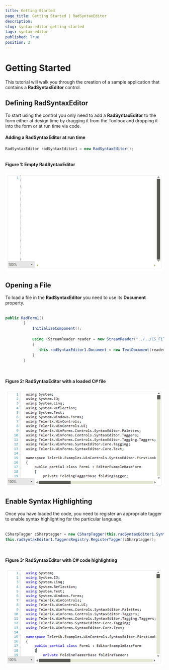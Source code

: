 ```yaml
---
title: Getting Started
page_title: Getting Started | RadSyntaxEditor
description:   
slug: syntax-editor-getting-started
tags: syntax-editor
published: True
position: 2
---
```


# Getting Started

This tutorial will walk you through the creation of a sample application that contains a **RadSyntaxEditor** control.

## Defining RadSyntaxEditor

To start using the control you only need to add a **RadSyntaxEditor** to the form either at design time by dragging it from the Toolbox and dropping it into the form or at run time via code.
  
#### Adding a RadSyntaxEditor at run time

````C#
RadSyntaxEditor radSyntaxEditor1 = new RadSyntaxEditor();

````
````VB.NET

````

#### Figure 1: Empty RadSyntaxEditor

![syntax-editor-getting-started 001](images/getting-started001.png) 

## Opening a File

To load a file in the **RadSyntaxEditor** you need to use its **Document** property.

````C#

public RadForm1()
        {
            InitializeComponent();

            using (StreamReader reader = new StreamReader("../../CS_File.txt"))
            {
               this.radSyntaxEditor1.Document = new TextDocument(reader);
            }
        }

````
````VB.NET


````

#### Figure 2: RadSyntaxEditor with a loaded C# file

![syntax-editor-getting-started 002](images/getting-started002.png) 

## Enable Syntax Highlighting

Once you have loaded the code, you need to register an appropriate tagger to enable syntax highlighting for the particular language.

````C#

CSharpTagger cSharptagger = new CSharpTagger(this.radSyntaxEditor1.SyntaxEditorElement);
this.radSyntaxEditor1.TaggersRegistry.RegisterTagger(cSharptagger);

````
````VB.NET


````

#### Figure 3: RadSyntaxEditor with C# code highlighting

![syntax-editor-getting-started 003](images/getting-started003.png) 


